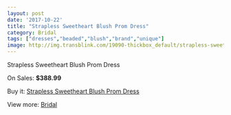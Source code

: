 ```yaml
---
layout: post
date: '2017-10-22'
title: "Strapless Sweetheart Blush Prom Dress"
category: Bridal
tags: ["dresses","beaded","blush","brand","unique"]
image: http://img.transblink.com/19090-thickbox_default/strapless-sweetheart-blush-prom-dress.jpg
---
```

Strapless Sweetheart Blush Prom Dress

On Sales: **$388.99**
<a href="https://www.transblink.com/en/bridal/5967-strapless-sweetheart-blush-prom-dress.html"><amp-img layout="responsive" width="600" height="600" src="//img.transblink.com/19090-thickbox_default/strapless-sweetheart-blush-prom-dress.jpg" alt="Strapless Sweetheart Blush Prom Dress 0" /></a>
<a href="https://www.transblink.com/en/bridal/5967-strapless-sweetheart-blush-prom-dress.html"><amp-img layout="responsive" width="600" height="600" src="//img.transblink.com/19091-thickbox_default/strapless-sweetheart-blush-prom-dress.jpg" alt="Strapless Sweetheart Blush Prom Dress 1" /></a>

Buy it: [Strapless Sweetheart Blush Prom Dress](https://www.transblink.com/en/bridal/5967-strapless-sweetheart-blush-prom-dress.html "Strapless Sweetheart Blush Prom Dress")

View more: [Bridal](https://www.transblink.com/en/3-bridal "Bridal")